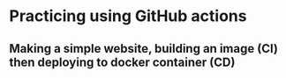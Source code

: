 # Practicing using GitHub actions

## Making a simple website, building an image (CI) then deploying to docker container (CD)
